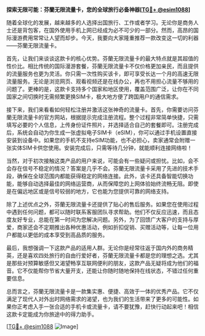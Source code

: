 **探索无限可能：芬蘭无限流量卡，您的全球旅行必备神器[[TG💪+ @esim1088](https://t.me/s/esim1088)]**

随着全球化的发展，越来越多的人选择出国旅行、工作或者学习。无论你是商务人士还是背包客，在国外使用手机上网已经成为必不可少的一部分。然而，高昂的国际漫游费用常常让人望而却步。今天，我要向大家隆重推荐一款改变这一切的利器——芬蘭无限流量卡。

首先，让我们来谈谈这款卡的核心优势。芬蘭无限流量卡的最大特点就是其超值的性价比。相比传统的国际漫游套餐，芬蘭无限流量卡不仅价格更加亲民，而且提供的流量服务也更为灵活。你只需一次性购买该卡，即可享受长达一个月的高速无限流量服务。无论是浏览网页、观看视频还是在线办公，再也不用担心流量不够用的问题了。更棒的是，这款卡支持多个国家和地区使用，覆盖范围广泛，让你在不同国家之间切换时无需频繁更换SIM卡，极大地方便了跨国用户的通信需求。

接下来，我们来看看如何轻松注册并激活这张神奇的流量卡。首先，你需要访问芬蘭无限流量卡的官方网站，根据提示完成注册流程。整个过程非常简单快捷，只需填写必要的个人信息，上传身份证件照片，并选择适合自己的套餐即可。注册完成后，系统会自动为你生成一张虚拟电子SIM卡（eSIM），你可以通过手机设置直接安装到设备中。如果您的手机不支持eSIM功能，也不必担心，卖家通常会附赠一张实体SIM卡供您使用。安装完成后，只需等待几分钟，就能顺利连接网络啦！

当然，对于初次接触这类产品的用户来说，可能会有一些疑问或担忧。比如，会不会存在信号不稳定的情况？答案是几乎不会。芬蘭无限流量卡采用了先进的技术手段，确保在全球范围内都能获得稳定的网络连接。此外，该卡还具备智能切换功能，能够自动选择最佳的网络运营商，从而保障您的上网体验始终流畅无阻。即使是在偏远地区或是信号较弱的地方，它也能为您提供可靠的网络支持。

除了上述优点之外，芬蘭无限流量卡还提供了贴心的售后服务。如果您在使用过程中遇到任何问题，都可以随时联系客服团队寻求帮助。他们不仅反应迅速，而且态度友好专业，总能在第一时间为您解决问题。另外，为了回馈广大客户的支持与厚爱，商家还会不定期推出各种优惠活动，例如折扣促销、买赠活动等，让每一位用户都能以更低的成本享受到高品质的服务。

最后，我想强调一下这款产品的适用人群。无论你是经常往返于国内外的商务精英，还是喜欢四处旅行的自由行爱好者，芬蘭无限流量卡都是您的理想之选。尤其是那些对预算敏感但又渴望畅享互联网便利的朋友，这款产品无疑将成为他们的福音。它不仅能帮你节省大量开支，还能让你随时随地保持在线状态，不错过任何重要信息。

总而言之，芬蘭无限流量卡是一款集实惠、便捷、高效于一体的优秀产品。它不仅满足了现代人对外出时网络需求的渴望，也为我们的生活带来了更多的可能性。如果你正考虑入手一张合适的手机卡或流量卡，请不要犹豫，赶快行动起来吧！相信这款卡定能成为你旅途中的得力助手。

[[TG💪+ @esim1088](https://t.me/s/esim1088) ![Image](https://i.postimg.cc/4NQfJmqS/Snipaste-2025-05-13-00-14-12.png)]